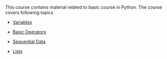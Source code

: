 This course contains material related to basic course in Python. The course covers following topics

* [Variables](https://github.com/AtrCheema/python-courses/blob/master/basics/variables.ipynb)

* [Basic Operators](https://github.com/AtrCheema/python-courses/blob/master/basics/basic_operators.ipynb)

* [Sequential Data](https://github.com/AtrCheema/python-courses/blob/master/basics/sequential_data.ipynb)

* [Lists](https://github.com/AtrCheema/python-courses/blob/master/basics/variables.ipynb)
